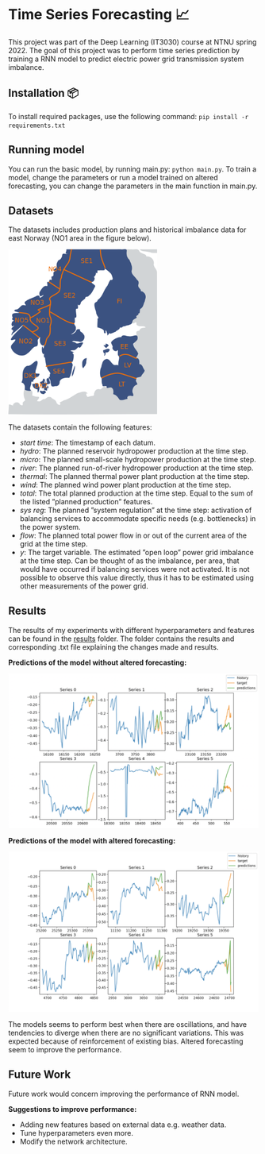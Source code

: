 # Time Series Forecasting 📈

This project was part of the Deep Learning (IT3030) course at NTNU spring 2022. The goal of this project was to perform time series prediction by training a RNN model to predict electric power grid transmission system imbalance.

## Installation 📦

To install required packages, use the following command: `pip install -r requirements.txt`

## Running model
You can run the basic model, by running main.py: `python main.py`.
To train a model, change the parameters or run a model trained on altered forecasting, you can change the parameters in the main function in main.py.


## Datasets

The datasets includes production plans and historical imbalance data for east Norway (NO1 area in the figure below).

<img src="images/electricityPriceArea.png" alt="drawing" width="300"/>

The datasets contain the following features:

- *start time*: The timestamp of each datum.
- *hydro*: The planned reservoir hydropower production at the time step.
- *micro*: The planned small-scale hydropower production at the time step.
- *river*: The planned run-of-river hydropower production at the time step.
- *thermal*: The planned thermal power plant production at the time step.
- *wind*: The planned wind power plant production at the time step.
- *total*: The total planned production at the time step. Equal to the sum of the listed ”planned production” features.
- *sys reg*: The planned ”system regulation” at the time step: activation of balancing services to accommodate specific needs (e.g. bottlenecks) in the power system.
- *flow*: The planned total power flow in or out of the current area of the grid at the time step.
- *y*: The target variable. The estimated ”open loop” power grid imbalance at the time step. Can be thought of as the imbalance, per area, that would have occurred if balancing services were not activated. It is not possible to observe this value directly, thus it has to be estimated using other measurements of the power grid.

## Results
The results of my experiments with different hyperparameters and features can be found in the [results](results) folder. The folder contains the results and corresponding .txt file explaining the changes made and results.

**Predictions of the model without altered forecasting:**

<img src="images/no_alt_forecasting_results.png" alt="drawing" width="600"/>

**Predictions of the model with altered forecasting:**

<img src="images/alt_forecasting_result.png" alt="drawing" width="600"/>

The models seems to perform best when there are oscillations, and have tendencies to diverge when there are no significant variations. This was expected because of reinforcement of existing bias. Altered forecasting seem to improve the performance.

## Future Work
Future work would concern improving the performance of RNN model.

**Suggestions to improve performance:**
- Adding new features based on external data e.g. weather data.
- Tune hyperparameters even more.
- Modify the network architecture.

